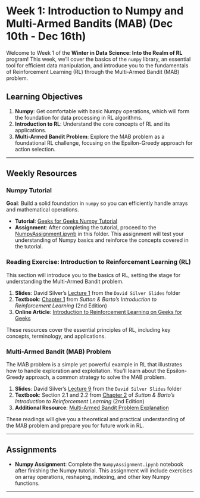 # Week 1: Introduction to Numpy and Multi-Armed Bandits (MAB) (Dec 10th - Dec 16th)

Welcome to Week 1 of the **Winter in Data Science: Into the Realm of RL** program! This week, we’ll cover the basics of the `numpy` library, an essential tool for efficient data manipulation, and introduce you to the fundamentals of Reinforcement Learning (RL) through the Multi-Armed Bandit (MAB) problem.

## Learning Objectives

1. **Numpy**: Get comfortable with basic Numpy operations, which will form the foundation for data processing in RL algorithms.
2. **Introduction to RL**: Understand the core concepts of RL and its applications.
3. **Multi-Armed Bandit Problem**: Explore the MAB problem as a foundational RL challenge, focusing on the Epsilon-Greedy approach for action selection.

---

## Weekly Resources

### Numpy Tutorial

**Goal**: Build a solid foundation in `numpy` so you can efficiently handle arrays and mathematical operations.

- **Tutorial**: [Geeks for Geeks Numpy Tutorial](https://www.geeksforgeeks.org/numpy-tutorial/)
- **Assignment**: After completing the tutorial, proceed to the [NumpyAssignment.ipynb](./NumpyAssignment.ipynb) in this folder. This assignment will test your understanding of Numpy basics and reinforce the concepts covered in the tutorial.

### Reading Exercise: Introduction to Reinforcement Learning (RL)

This section will introduce you to the basics of RL, setting the stage for understanding the Multi-Armed Bandit problem.

1. **Slides**: David Silver’s [Lecture 1](../Resources/David%20Silver%20Slides/lec1.pdf) from the `David Silver Slides` folder
2. **Textbook**: [Chapter 1](../Resources/SuttonBartoIPRLBook2ndEd.pdf) from *Sutton & Barto’s Introduction to Reinforcement Learning* (2nd Edition)
3. **Online Article**: [Introduction to Reinforcement Learning on Geeks for Geeks](https://www.geeksforgeeks.org/what-is-reinforcement-learning/)

These resources cover the essential principles of RL, including key concepts, terminology, and applications.

### Multi-Armed Bandit (MAB) Problem

The MAB problem is a simple yet powerful example in RL that illustrates how to handle exploration and exploitation. You’ll learn about the Epsilon-Greedy approach, a common strategy to solve the MAB problem.

1. **Slides**: David Silver’s [Lecture 9](../Resources/David%20Silver%20Slides/lec9.pdf) from the `David Silver Slides` folder
2. **Textbook**: Section 2.1 and 2.2 from [Chapter 2](../Resources/SuttonBartoIPRLBook2ndEd.pdf) of *Sutton & Barto’s Introduction to Reinforcement Learning* (2nd Edition)
3. **Additional Resource**: [Multi-Armed Bandit Problem Explanation](https://lilianweng.github.io/posts/2018-01-23-multi-armed-bandit/)

These readings will give you a theoretical and practical understanding of the MAB problem and prepare you for future work in RL.

---

## Assignments

- **Numpy Assignment**: Complete the `NumpyAssignment.ipynb` notebook after finishing the Numpy tutorial. This assignment will include exercises on array operations, reshaping, indexing, and other key Numpy functions.

---
